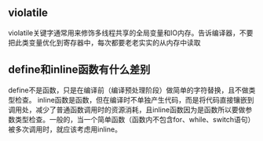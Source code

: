 

## violatile
violatile关键字通常用来修饰多线程共享的全局变量和IO内存。告诉编译器，不要把此类变量优化到寄存器中，每次都要老老实实的从内存中读取

## define和inline函数有什么差别
define不是函数，只是在编译前（编译预处理阶段）做简单的字符替换，且不做类型检查。
inline函数是函数，但在编译时不单独产生代码，而是将代码直接镶嵌到调用处，减少了普通函数调用时的资源消耗，且inline函数因为是函数所以要做参数类型检查。一般的，当一个简单函数（函数内不包含for、while、switch语句）被多次调用时，就应该考虑用inline。

